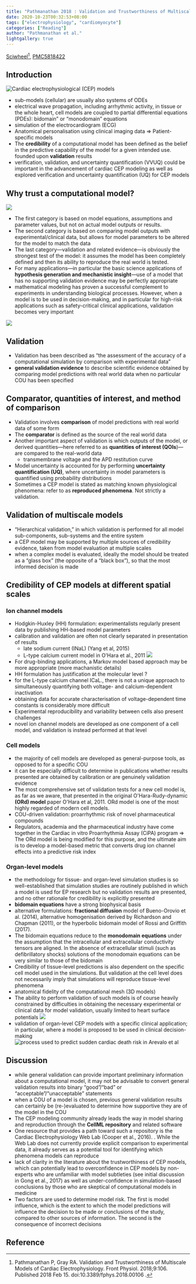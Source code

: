 ```yaml
---
title: "Pathmanathan 2018 : Validation and Trustworthiness of Multiscale Models of Cardiac Electrophysiology"
date: 2020-10-23T00:32:53+08:00
tags: ["electrophysiology", "cardiomyocyte"]
categories: ["Reading"]
author: "Pathmanathan et al."
lightgallery: true
---
```


[Sciwheel](https://sciwheel.com/work/#/items/5042147)[^Pathmanathan2018], [PMC5818422](https://www.ncbi.nlm.nih.gov/pmc/articles/PMC5818422/)

<!--more-->

## Introduction

![](https://www.frontiersin.org/files/Articles/325032/fphys-09-00106-HTML/image_m/fphys-09-00106-g001.jpg "Cardiac electrophysiological (CEP) models")

* sub-models (cellular) are usually also systems of ODEs
* electrical wave propagation, including arrhythmic activity, in tissue or the whole heart, cell models are coupled to partial differential equations (PDEs): bidomain” or “monodomain” equations
* simulation of the electrocardiogram (ECG)
* Anatomical personalisation using clinical imaging data => Patient-specific models
* The **credibility** of a computational model has been defined as the belief in the predictive capability of the model for a given intended use. founded upon **validation** results
*  verification, validation, and uncertainty quantification (VVUQ) could be important in the advancement of cardiac CEP modeling as well as explored verification and uncertainty quantification (UQ) for CEP models

## Why trust a computational model?

![](https://www.frontiersin.org/files/Articles/325032/fphys-09-00106-HTML/image_m/fphys-09-00106-g002.jpg)

* The first category is based on model equations, assumptions and parameter values, but not on actual model outputs or results.
* The second category is based on comparing model outputs with experimental/clinical data, but allows for model parameters to be altered for the model to match the data
* The last category—validation and related evidence—is obviously the strongest test of the model: it assumes the model has been completely defined and then its ability to reproduce the real world is tested.
* For many applications—in particular the basic science applications of **hypothesis generation and mechanistic insight**—use of a model that has no supporting validation evidence may be perfectly appropriate
* mathematical modeling has proven a successful complement to experiments in understanding biological processes. However, when a model is to be used in decision-making, and in particular for high-risk applications such as safety-critical clinical applications, validation becomes very important

![](https://www.frontiersin.org/files/Articles/325032/fphys-09-00106-HTML/image_m/fphys-09-00106-t001.jpg)

## Validation

* Validation has been described as “the assessment of the accuracy of a computational simulation by comparison with experimental data”
* **general validation evidence** to describe scientific evidence obtained by comparing model predictions with real world data when no particular COU has been specified

## Comparator, quantities of interest, and method of comparison

* Validation involves **comparison** of model predictions with real world data of some form
* The **comparator** is defined as the source of the real world data
* Another important aspect of validation is which outputs of the model, or derived quantities—here referred to as **quantities of interest (QOIs**)—are compared to the real-world data
    * transmembrane voltage and the APD restitution curve
* Model uncertainty is accounted for by performing **uncertainty quantification (UQ)**, where uncertainty in model parameters is quantified using probability distributions
* Sometimes a CEP model is stated as matching known physiological phenomena: refer to as **reproduced phenomena**. Not strictly a validation.

## Validation of multiscale models

* “Hierarchical validation,” in which validation is performed for all model sub-components, sub-systems and the entire system
* a CEP model may be supported by multiple sources of credibility evidence, taken from model evaluation at multiple scales
* when a complex model is evaluated, ideally the model should be treated as a “glass box” (the opposite of a “black box”), so that the most informed decision is made

## Credibility of CEP models at different spatial scales

### Ion channel models

* Hodgkin-Huxley (HH) formulation: experimentalists regularly present data by publishing HH-based model parameters
* calibration and validation are often not clearly separated in presentation of results
    * late sodium current (INaL) (Yang et al, 2015)
    * L-type calcium current model in O'Hara et al., 2011
    ![](https://www.frontiersin.org/files/Articles/325032/fphys-09-00106-HTML/image_m/fphys-09-00106-g003.jpg)
* For drug-binding applications, a Markov model based approach may be more appropriate (more machanistic details)
* HH formulation has justification at the molecular level ?
* for the L-type calcium channel ICaL., there is not a unique approach to simultaneously quantifying both voltage- and calcium-dependent inactivation
* obtaining data for accurate characterisation of voltage-dependent time constants is considerably more difficult
* Experimental reproducibility and variability between cells also present challenges
* novel ion channel models are developed as one component of a cell model, and validation is instead performed at that level

### Cell models

* the majority of cell models are developed as general-purpose tools, as opposed to for a specific COU
* it can be especially difficult to determine in publications whether results presented are obtained by calibration or are genuinely validation evidence
* The most comprehensive set of validation tests for a new cell model is, as far as we aware, that presented in the original O'Hara-Rudy-dynamic **(ORd) model** paper O'Hara et al, 2011. ORd model is one of the most highly regarded of modern cell models.
* COU-driven validation: proarrhythmic risk of novel pharmaceutical compounds
* Regulators, academia and the pharmaceutical industry have come together in the Cardiac in vitro Proarrhythmia Assay (CiPA) program =>  The ORd model is being modified for this purpose, and the ultimate aim is to develop a model-based metric that converts drug ion channel effects into a predictive risk index


### Organ-level models

* the methodology for tissue- and organ-level simulation studies is so well-established that simulation studies are routinely published in which a model is used for EP research but no validation results are presented, and no other rationale for credibility is explicitly presented
* **bidomain equations** have a strong biophysical basis
* alternative formulations: **fractional diffusion** model of Bueno-Orovio et al. (2014), alternative homogenisation derived by Richardson and Chapman (2011), or the hyperbolic bidomain model of Rossi and Griffith (2017).
* The bidomain equations reduce to the **monodomain equations** under the assumption that the intracellular and extracellular conductivity tensors are aligned. In the absence of extracellular stimuli (such as defibrillatory shocks) solutions of the monodomain equations can be very similar to those of the bidomain
* Credibility of tissue-level predictions is also dependent on the specific cell model used in the simulations. But validation at the cell level does not necessarily imply that simulations will reproduce tissue-level phenomena
* anatomical fidelity of the computational mesh (3D models)
* The ability to perform validation of such models is of course heavily constrained by difficulties in obtaining the necessary experimental or clinical data for model validation, usually limited to heart surface potentials
![](https://www.frontiersin.org/files/Articles/325032/fphys-09-00106-HTML/image_m/fphys-09-00106-g004.jpg)
* validation of organ-level CEP models with a specific clinical application; in particular, where a model is proposed to be used in clinical decision-making
![](https://www.frontiersin.org/files/Articles/325032/fphys-09-00106-HTML/image_m/fphys-09-00106-g005.jpg "process used to predict sudden cardiac death risk in Arevalo et al")

## Discussion

* while general validation can provide important preliminary information about a computational model, it may not be advisable to convert general validation results into binary “good”/“bad” or “acceptable”/“unacceptable” statements
* when a COU of a model is chosen, previous general validation results can certainly be (re-)evaluated to determine how supportive they are of the model in the COU
* The CEP modeling community already leads the way in model sharing and reproduction through the **CellML repository** and related software
* One resource that provides a path toward such a repository is the Cardiac Electrophysiology Web Lab (Cooper et al., 2016). . While the Web Lab does not currently provide explicit comparison to experimental data, it already serves as a potential tool for identifying which phenomena models can reproduce
* lack of clarity in the literature about the trustworthiness of CEP models, which can potentially lead to overconfidence in CEP models by non-experts who are unfamiliar with model subtleties (see initial discussion in Gong et al., 2017) as well as under-confidence in simulation-based conclusions by those who are skeptical of computational models in medicine
* Two factors are used to determine model risk. The first is model influence, which is the extent to which the model predictions will influence the decision to be made or conclusions of the study, compared to other sources of information. The second is the consequence of incorrect decisions


## Reference

[^Pathmanathan2018]: Pathmanathan P, Gray RA. Validation and Trustworthiness of Multiscale Models of Cardiac Electrophysiology. Front Physiol. 2018;9:106. Published 2018 Feb 15. doi:10.3389/fphys.2018.00106 .
